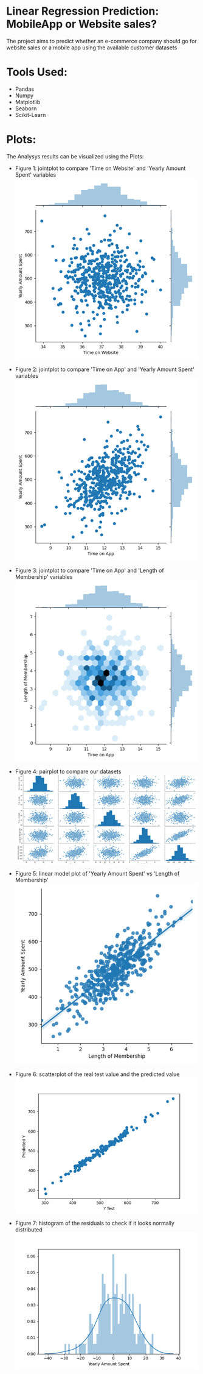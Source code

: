 # Linear Regression Prediction: MobileApp or Website sales?
The project aims to predict whether an e-commerce company should go for website sales or a mobile app using the available customer datasets

# Tools Used:
* Pandas
* Numpy
* Matplotlib
* Seaborn
* Scikit-Learn

# Plots:
The Analysys results can be visualized using the Plots: 

* Figure 1: jointplot to compare 'Time on Website' and 'Yearly Amount Spent' variables
![Fig 1](https://github.com/srikanthv0610/Linear-Regression-Prediction-Mobile-App-or-Website-Sales-/blob/main/plot_results/Figure_1.png)

* Figure 2: jointplot to compare 'Time on App' and 'Yearly Amount Spent' variables
![Fig 2](https://github.com/srikanthv0610/Linear-Regression-Prediction-Mobile-App-or-Website-Sales-/blob/main/plot_results/Figure_2.png)

* Figure 3: jointplot to compare 'Time on App' and 'Length of Membership' variables
![Fig 3](https://github.com/srikanthv0610/Linear-Regression-Prediction-Mobile-App-or-Website-Sales-/blob/main/plot_results/Figure_3.png)

* Figure 4: pairplot to compare our datasets
![Fig 4](https://github.com/srikanthv0610/Linear-Regression-Prediction-Mobile-App-or-Website-Sales-/blob/main/plot_results/Figure_4.png)

* Figure 5: linear model plot of 'Yearly Amount Spent' vs 'Length of Membership'
![Fig 5](https://github.com/srikanthv0610/Linear-Regression-Prediction-Mobile-App-or-Website-Sales-/blob/main/plot_results/Figure_5.png)

* Figure 6: scatterplot of the real test value and the predicted value
![Fig 6](https://github.com/srikanthv0610/Linear-Regression-Prediction-Mobile-App-or-Website-Sales-/blob/main/plot_results/Figure_6.png)

* Figure 7: histogram of the residuals to check if it looks normally distributed 
![Fig 7](https://github.com/srikanthv0610/Linear-Regression-Prediction-Mobile-App-or-Website-Sales-/blob/main/plot_results/Figure_7.png)
